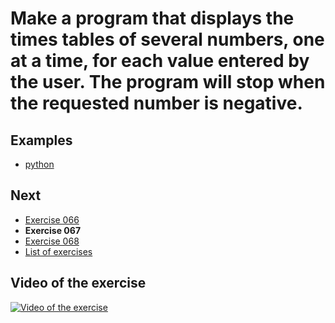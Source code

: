 # Make a program that displays the times tables of several numbers, one at a time, for each value entered by the user. The program will stop when the requested number is negative.

## Examples

- [python](python)

## Next

- [Exercise 066](../066)
- **Exercise 067**
- [Exercise 068](../068)
- [List of exercises](../)

## Video of the exercise

[![Video of the exercise](https://img.youtube.com/vi/X0a5aZg93Uc/maxresdefault.jpg)](https://youtu.be/X0a5aZg93Uc)
